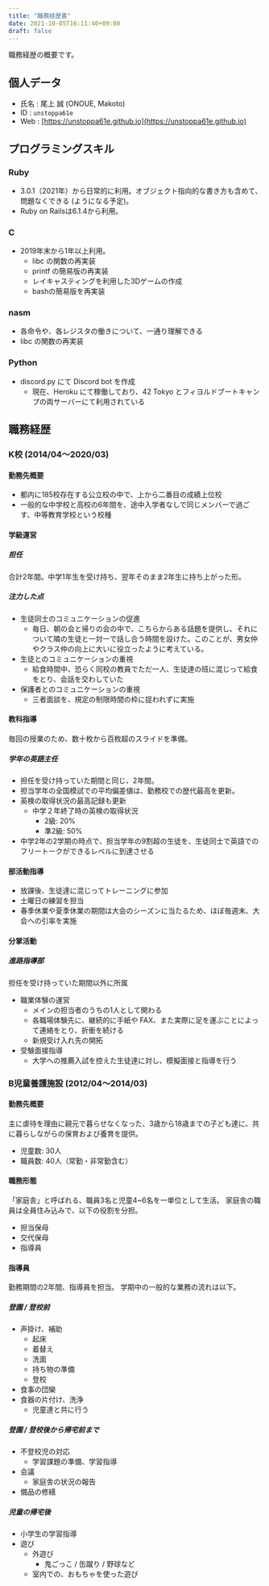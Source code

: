 ```yaml
---
title: "職務経歴書"
date: 2021-10-05T16:11:40+09:00
draft: false
---
```


職務経歴の概要です。

## 個人データ

* 氏名 : 尾上 誠 (ONOUE, Makoto)
* ID : `unstoppa61e`
* Web : [https://unstoppa61e.github.io](https://unstoppa61e.github.io)

## プログラミングスキル

### Ruby

- 3.0.1（2021年）から日常的に利用。オブジェクト指向的な書き方も含めて、問題なくできる (ようになる予定)。
- Ruby on Railsは6.1.4から利用。

### C

- 2019年末から1年以上利用。
    - libc の関数の再実装
    - printf の簡易版の再実装
    - レイキャスティングを利用した3Dゲームの作成
    - bashの簡易版を再実装

### nasm
- 各命令や、各レジスタの働きについて、一通り理解できる
- libc の関数の再実装

### Python
- discord.py にて Discord bot を作成
    - 現在、Heroku にて稼働しており、42 Tokyo とフィヨルドブートキャンプの両サーバーにて利用されている


## 職務経歴
### K校 (2014/04〜2020/03)
#### 勤務先概要
- 都内に185校存在する公立校の中で、上から二番目の成績上位校
- 一般的な中学校と高校の6年間を、途中入学者なしで同じメンバーで過ごす、中等教育学校という校種

#### 学級運営
##### 担任
合計2年間。中学1年生を受け持ち、翌年そのまま2年生に持ち上がった形。
##### 注力した点
- 生徒同士のコミュニケーションの促進
    - 毎日、朝の会と帰りの会の中で、こちらからある話題を提供し、それについて隣の生徒と一対一で話し合う時間を設けた。このことが、男女仲やクラス仲の向上に大いに役立ったように考えている。
- 生徒とのコミュニケーションの重視
    - 給食時間中、恐らく同校の教員でただ一人、生徒達の班に混じって給食をとり、会話を交わしていた
- 保護者とのコミュニケーションの重視
    - 三者面談を、規定の制限時間の枠に捉われずに実施

#### 教科指導
毎回の授業のため、数十枚から百枚超のスライドを準備。
##### 学年の英語主任
- 担任を受け持っていた期間と同じ、2年間。
- 担当学年の全国模試での平均偏差値は、勤務校での歴代最高を更新。
- 英検の取得状況の最高記録も更新
    - 中学２年終了時の英検の取得状況
        - 2級: 20%
        - 準2級: 50%
- 中学2年の2学期の時点で、担当学年の9割超の生徒を、生徒同士で英語でのフリートークができるレベルに到達させる

#### 部活動指導
- 放課後、生徒達に混じってトレーニングに参加
- 土曜日の練習を担当
- 春季休業や夏季休業の期間は大会のシーズンに当たるため、ほぼ毎週末、大会への引率を実施

#### 分掌活動
##### 進路指導部
担任を受け持っていた期間以外に所属
- 職業体験の運営
    - メインの担当者のうちの1人として関わる
    - 各職場体験先に、継続的に手紙や FAX、また実際に足を運ぶことによって連絡をとり、折衝を続ける
    - 新規受け入れ先の開拓
- 受験面接指導
    - 大学への推薦入試を控えた生徒達に対し、模擬面接と指導を行う


### B児童養護施設 (2012/04〜2014/03)
#### 勤務先概要
主に虐待を理由に親元で暮らせなくなった、3歳から18歳までの子ども達に、共に暮らしながらの保育および養育を提供。
- 児童数: 30人
- 職員数: 40人（常勤・非常勤含む）

#### 職務形態
「家庭舎」と呼ばれる、職員3名と児童4~6名を一単位として生活。
家庭舎の職員は全員住み込みで、以下の役割を分担。
- 担当保母
- 交代保母
- 指導員

#### 指導員
勤務期間の2年間、指導員を担当。
学期中の一般的な業務の流れは以下。
##### 登園 / 登校前
- 声掛け、補助
    - 起床
    - 着替え
    - 洗面
    - 持ち物の準備
    - 登校
- 食事の団欒
- 食器の片付け、洗浄
    - 児童達と共に行う
##### 登園 / 登校後から帰宅前まで
- 不登校児の対応
    - 学習課題の準備、学習指導
- 会議
    - 家庭舎の状況の報告
- 備品の修繕

##### 児童の帰宅後
- 小学生の学習指導
- 遊び
    - 外遊び
        - 鬼ごっこ / 缶蹴り / 野球など
    - 室内での、おもちゃを使った遊び
